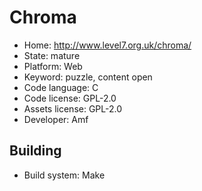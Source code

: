 # Chroma

- Home: http://www.level7.org.uk/chroma/
- State: mature
- Platform: Web
- Keyword: puzzle, content open
- Code language: C
- Code license: GPL-2.0
- Assets license: GPL-2.0
- Developer: Amf

## Building

- Build system: Make

